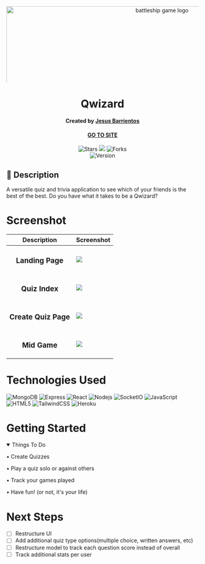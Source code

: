 <div id="header" align="center">

  <img src="https://i.imgur.com/NqXoaX6.png" width="800" alt="battleship game logo"  style="max-height: 200px; object-fit: cover;">

</div>

<div align="center" id="header">
   
# Qwizard
**Created by [Jesus Barrientos](https://www.linkedin.com/in/barrientosjesus/)**
#### [GO TO SITE](https://qwizard-app-ce9f2a48ce09.herokuapp.com/) 

</div>

<div align="center" id="socialbuttons">

  ![Stars](https://img.shields.io/github/stars/barrientosjesus/qwizard?style=social)
  ![](https://visitor-badge.laobi.icu/badge?page_id=barrientosjesus.qwizard)
  ![Forks](https://img.shields.io/github/forks/barrientosjesus/qwizard?style=social)
  <br>
  ![Version](https://img.shields.io/badge/version-1.0-black)

</div>

## 📝 Description
A versatile quiz and trivia application to see which of your friends is the best of the best. Do you have what it takes to be a Qwizard?

# Screenshot
| Description | Screenshot |
|------------ | ------------|
| <h3 align="center">Landing Page</h3> | <img src="https://i.imgur.com/NNpxXnK.png">
| <h3 align="center">Quiz Index</h3> | <img src="https://i.imgur.com/EAT4K6e.png">
| <h3 align="center">Create Quiz Page</h3> | <img src="https://i.imgur.com/Pl97a1r.png">
| <h3 align="center">Mid Game</h3> | <img src="https://i.imgur.com/8nRELiF.png">

# Technologies Used
![MongoDB](https://img.shields.io/badge/MongoDB-4EA94B?style=for-the-badge&logo=mongodb&logoColor=white)
![Express](https://img.shields.io/badge/Express%20js-000000?style=for-the-badge&logo=express&logoColor=white)
![React](https://img.shields.io/badge/React-20232A?style=for-the-badge&logo=react&logoColor=61DAFB)
![Nodejs](https://img.shields.io/badge/Node%20js-339933?style=for-the-badge&logo=nodedotjs&logoColor=white)
![SocketIO](https://img.shields.io/badge/Socket.io-010101?&style=for-the-badge&logo=Socket.io&logoColor=white)
![JavaScript](https://img.shields.io/badge/JavaScript-323330?style=for-the-badge&logo=javascript&logoColor=F7DF1E)
![HTML5](https://img.shields.io/badge/HTML5-E34F26?style=for-the-badge&logo=html5&logoColor=white)
![TailwindCSS](https://img.shields.io/badge/Tailwind_CSS-38B2AC?style=for-the-badge&logo=tailwind-css&logoColor=white)
![Heroku](https://img.shields.io/badge/Heroku-430098?style=for-the-badge&logo=heroku&logoColor=white)

# Getting Started

<details open>
<summary>Things To Do</summary>
 
• Create Quizzes 
 
• Play a quiz solo or against others
 
• Track your games played
 
• Have fun! (or not, it's your life)
 
</details>

# Next Steps

- [ ] Restructure UI
- [ ] Add additional quiz type options(multiple choice, written answers, etc)
- [ ] Restructure model to track each question score instead of overall
- [ ] Track additional stats per user